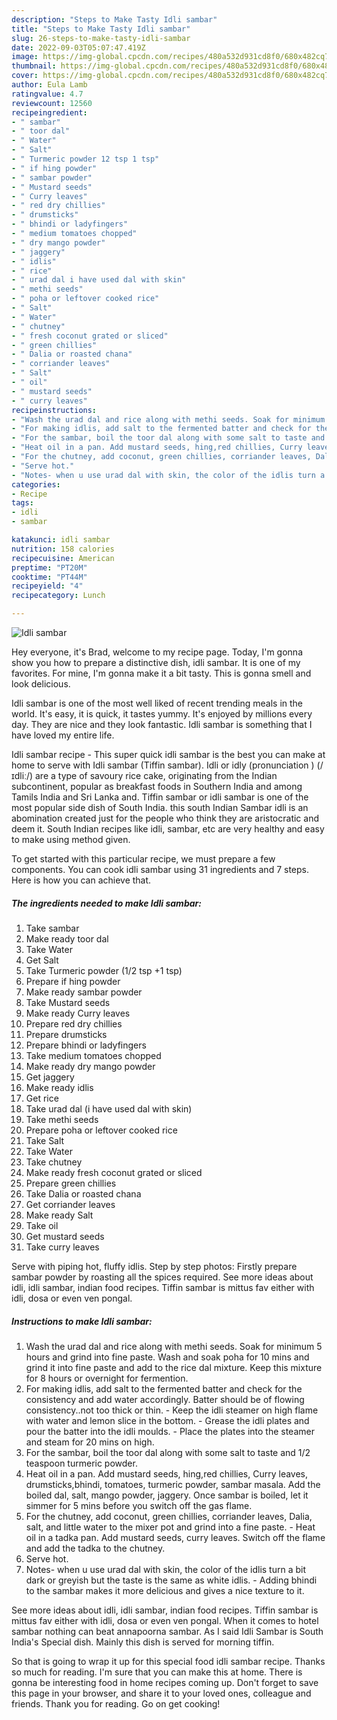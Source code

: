 ```yaml
---
description: "Steps to Make Tasty Idli sambar"
title: "Steps to Make Tasty Idli sambar"
slug: 26-steps-to-make-tasty-idli-sambar
date: 2022-09-03T05:07:47.419Z
image: https://img-global.cpcdn.com/recipes/480a532d931cd8f0/680x482cq70/idli-sambar-recipe-main-photo.jpg
thumbnail: https://img-global.cpcdn.com/recipes/480a532d931cd8f0/680x482cq70/idli-sambar-recipe-main-photo.jpg
cover: https://img-global.cpcdn.com/recipes/480a532d931cd8f0/680x482cq70/idli-sambar-recipe-main-photo.jpg
author: Eula Lamb
ratingvalue: 4.7
reviewcount: 12560
recipeingredient:
- " sambar"
- " toor dal"
- " Water"
- " Salt"
- " Turmeric powder 12 tsp 1 tsp"
- " if hing powder"
- " sambar powder"
- " Mustard seeds"
- " Curry leaves"
- " red dry chillies"
- " drumsticks"
- " bhindi or ladyfingers"
- " medium tomatoes chopped"
- " dry mango powder"
- " jaggery"
- " idlis"
- " rice"
- " urad dal i have used dal with skin"
- " methi seeds"
- " poha or leftover cooked rice"
- " Salt"
- " Water"
- " chutney"
- " fresh coconut grated or sliced"
- " green chillies"
- " Dalia or roasted chana"
- " corriander leaves"
- " Salt"
- " oil"
- " mustard seeds"
- " curry leaves"
recipeinstructions:
- "Wash the urad dal and rice along with methi seeds. Soak for minimum 5 hours and grind into fine paste. Wash and soak poha for 10 mins and grind it into fine paste and add to the rice dal mixture. Keep this mixture for 8 hours or overnight for fermention."
- "For making idlis, add salt to the fermented batter and check for the consistency and add water accordingly. Batter should be of flowing consistency..not too thick or thin. Keep the idli steamer on high flame with water and lemon slice in the bottom. Grease the idli plates and pour the batter into the idli moulds. Place the plates into the steamer and steam for 20 mins on high."
- "For the sambar, boil the toor dal along with some salt to taste and 1/2 teaspoon turmeric powder."
- "Heat oil in a pan. Add mustard seeds, hing,red chillies, Curry leaves, drumsticks,bhindi, tomatoes, turmeric powder, sambar masala. Add the boiled dal, salt, mango powder, jaggery. Once sambar is boiled, let it simmer for 5 mins before you switch off the gas flame."
- "For the chutney, add coconut, green chillies, corriander leaves, Dalia, salt, and little water to the mixer pot and grind into a fine paste.  Heat oil in a tadka pan. Add mustard seeds, curry leaves. Switch off the flame and add the tadka to the chutney."
- "Serve hot."
- "Notes- when u use urad dal with skin, the color of the idlis turn a bit dark or greyish but the taste is the same as white idlis. Adding bhindi to the sambar makes it more delicious and gives a nice texture to it."
categories:
- Recipe
tags:
- idli
- sambar

katakunci: idli sambar 
nutrition: 158 calories
recipecuisine: American
preptime: "PT20M"
cooktime: "PT44M"
recipeyield: "4"
recipecategory: Lunch

---
```



![Idli sambar](https://img-global.cpcdn.com/recipes/480a532d931cd8f0/680x482cq70/idli-sambar-recipe-main-photo.jpg)

Hey everyone, it's Brad, welcome to my recipe page. Today, I'm gonna show you how to prepare a distinctive dish, idli sambar. It is one of my favorites. For mine, I'm gonna make it a bit tasty. This is gonna smell and look delicious.

Idli sambar is one of the most well liked of recent trending meals in the world. It's easy, it is quick, it tastes yummy. It's enjoyed by millions every day. They are nice and they look fantastic. Idli sambar is something that I have loved my entire life.

Idli sambar recipe - This super quick idli sambar is the best you can make at home to serve with Idli sambar (Tiffin sambar). Idli or idly (pronunciation ) (/ɪdliː/) are a type of savoury rice cake, originating from the Indian subcontinent, popular as breakfast foods in Southern India and among Tamils India and Sri Lanka and. Tiffin sambar or idli sambar is one of the most popular side dish of South India. this south Indian Sambar idli is an abomination created just for the people who think they are aristocratic and deem it. South Indian recipes like idli, sambar, etc are very healthy and easy to make using method given.


To get started with this particular recipe, we must prepare a few components. You can cook idli sambar using 31 ingredients and 7 steps. Here is how you can achieve that.

<!--inarticleads1-->

##### The ingredients needed to make Idli sambar:

1. Take  sambar
1. Make ready  toor dal
1. Take  Water
1. Get  Salt
1. Take  Turmeric powder (1/2 tsp +1 tsp)
1. Prepare  if hing powder
1. Make ready  sambar powder
1. Take  Mustard seeds
1. Make ready  Curry leaves
1. Prepare  red dry chillies
1. Prepare  drumsticks
1. Prepare  bhindi or ladyfingers
1. Take  medium tomatoes chopped
1. Make ready  dry mango powder
1. Get  jaggery
1. Make ready  idlis
1. Get  rice
1. Take  urad dal (i have used dal with skin)
1. Take  methi seeds
1. Prepare  poha or leftover cooked rice
1. Take  Salt
1. Take  Water
1. Take  chutney
1. Make ready  fresh coconut grated or sliced
1. Prepare  green chillies
1. Take  Dalia or roasted chana
1. Get  corriander leaves
1. Make ready  Salt
1. Take  oil
1. Get  mustard seeds
1. Take  curry leaves


Serve with piping hot, fluffy idlis. Step by step photos: Firstly prepare sambar powder by roasting all the spices required. See more ideas about idli, idli sambar, indian food recipes. Tiffin sambar is mittus fav either with idli, dosa or even ven pongal. 

<!--inarticleads2-->

##### Instructions to make Idli sambar:

1. Wash the urad dal and rice along with methi seeds. Soak for minimum 5 hours and grind into fine paste. Wash and soak poha for 10 mins and grind it into fine paste and add to the rice dal mixture. Keep this mixture for 8 hours or overnight for fermention.
1. For making idlis, add salt to the fermented batter and check for the consistency and add water accordingly. Batter should be of flowing consistency..not too thick or thin. - Keep the idli steamer on high flame with water and lemon slice in the bottom. - Grease the idli plates and pour the batter into the idli moulds. - Place the plates into the steamer and steam for 20 mins on high.
1. For the sambar, boil the toor dal along with some salt to taste and 1/2 teaspoon turmeric powder.
1. Heat oil in a pan. Add mustard seeds, hing,red chillies, Curry leaves, drumsticks,bhindi, tomatoes, turmeric powder, sambar masala. Add the boiled dal, salt, mango powder, jaggery. Once sambar is boiled, let it simmer for 5 mins before you switch off the gas flame.
1. For the chutney, add coconut, green chillies, corriander leaves, Dalia, salt, and little water to the mixer pot and grind into a fine paste.  - Heat oil in a tadka pan. Add mustard seeds, curry leaves. Switch off the flame and add the tadka to the chutney.
1. Serve hot.
1. Notes- when u use urad dal with skin, the color of the idlis turn a bit dark or greyish but the taste is the same as white idlis. - Adding bhindi to the sambar makes it more delicious and gives a nice texture to it.


See more ideas about idli, idli sambar, indian food recipes. Tiffin sambar is mittus fav either with idli, dosa or even ven pongal. When it comes to hotel sambar nothing can beat annapoorna sambar. As I said Idli Sambar is South India&#39;s Special dish. Mainly this dish is served for morning tiffin. 

So that is going to wrap it up for this special food idli sambar recipe. Thanks so much for reading. I'm sure that you can make this at home. There is gonna be interesting food in home recipes coming up. Don't forget to save this page in your browser, and share it to your loved ones, colleague and friends. Thank you for reading. Go on get cooking!
